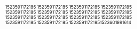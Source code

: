 1523591172185
1523591172185
1523591172185
1523591172185
1523591172185
1523591172185
1523591172185
1523591172185
1523591172185
1523591172185
1523591172185
1523591172185
1523591172185
1523591172185
15235911721851523601981614